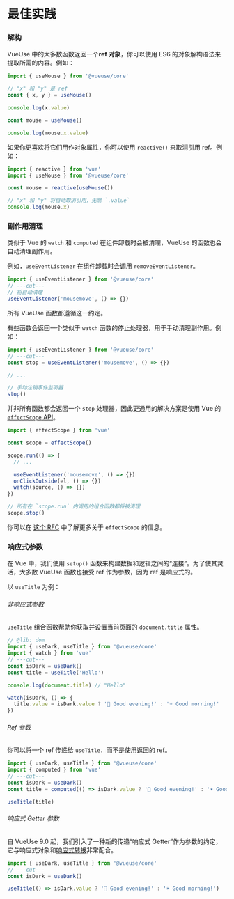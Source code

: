 # 最佳实践

### 解构

VueUse 中的大多数函数返回一个**ref 对象**，你可以使用 ES6 的对象解构语法来提取所需的内容。例如：

```ts twoslash
import { useMouse } from '@vueuse/core'

// "x" 和 "y" 是 ref
const { x, y } = useMouse()

console.log(x.value)

const mouse = useMouse()

console.log(mouse.x.value)
```

如果你更喜欢将它们用作对象属性，你可以使用 `reactive()` 来取消引用 ref。例如：

```ts twoslash
import { reactive } from 'vue'
import { useMouse } from '@vueuse/core'

const mouse = reactive(useMouse())

// "x" 和 "y" 将自动取消引用，无需 `.value`
console.log(mouse.x)
```

### 副作用清理

类似于 Vue 的 `watch` 和 `computed` 在组件卸载时会被清理，VueUse 的函数也会自动清理副作用。

例如，`useEventListener` 在组件卸载时会调用 `removeEventListener`。

```ts twoslash
import { useEventListener } from '@vueuse/core'
// ---cut---
// 将自动清理
useEventListener('mousemove', () => {})
```

所有 VueUse 函数都遵循这一约定。

有些函数会返回一个类似于 `watch` 函数的停止处理器，用于手动清理副作用。例如：

```ts twoslash
import { useEventListener } from '@vueuse/core'
// ---cut---
const stop = useEventListener('mousemove', () => {})

// ...

// 手动注销事件监听器
stop()
```

并非所有函数都会返回一个 `stop` 处理器，因此更通用的解决方案是使用 Vue 的 [`effectScope` API](https://cn.vuejs.org/api/reactivity-advanced#effectscope)。

```ts
import { effectScope } from 'vue'

const scope = effectScope()

scope.run(() => {
  // ...

  useEventListener('mousemove', () => {})
  onClickOutside(el, () => {})
  watch(source, () => {})
})

// 所有在 `scope.run` 内调用的组合函数都将被清理
scope.stop()
```

你可以在 [这个 RFC](https://github.com/vuejs/rfcs/blob/master/active-rfcs/0041-reactivity-effect-scope.md) 中了解更多关于 `effectScope` 的信息。

### 响应式参数

在 Vue 中，我们使用 `setup()` 函数来构建数据和逻辑之间的“连接”。为了使其灵活，大多数 VueUse 函数也接受 ref 作为参数，因为 ref 是响应式的。

以 `useTitle` 为例：

###### 非响应式参数

`useTitle` 组合函数帮助你获取并设置当前页面的 `document.title` 属性。

```ts twoslash
// @lib: dom
import { useDark, useTitle } from '@vueuse/core'
import { watch } from 'vue'
// ---cut---
const isDark = useDark()
const title = useTitle('Hello')

console.log(document.title) // "Hello"

watch(isDark, () => {
  title.value = isDark.value ? '🌙 Good evening!' : '☀️ Good morning!'
})
```

###### Ref 参数

你可以将一个 ref 传递给 `useTitle`，而不是使用返回的 ref。

```ts twoslash
import { useDark, useTitle } from '@vueuse/core'
import { computed } from 'vue'
// ---cut---
const isDark = useDark()
const title = computed(() => isDark.value ? '🌙 Good evening!' : '☀️ Good morning!')

useTitle(title)
```

###### 响应式 Getter 参数

自 VueUse 9.0 起，我们引入了一种新的传递“响应式 Getter”作为参数的约定，它与响应式对象和[响应式转换](https://cn.vuejs.org/guide/extras/reactivity-transform)非常配合。

```ts twoslash
import { useDark, useTitle } from '@vueuse/core'
// ---cut---
const isDark = useDark()

useTitle(() => isDark.value ? '🌙 Good evening!' : '☀️ Good morning!')
```
